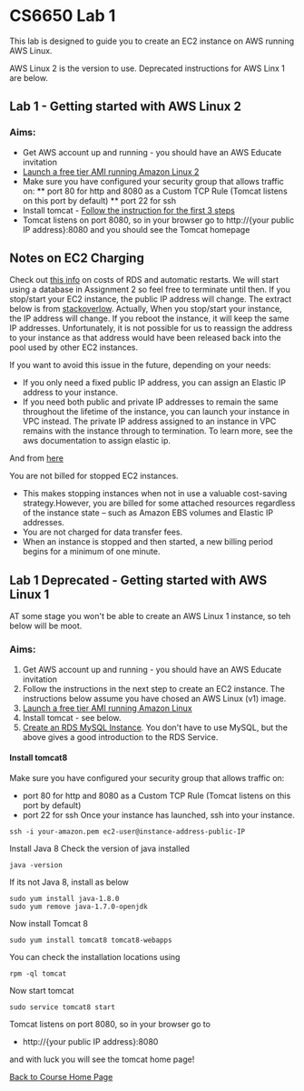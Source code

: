 # CS6650 Lab 1  

This lab is designed to guide you to create an EC2 instance on AWS running AWS Linux.

AWS Linux 2 is the version to use. Deprecated instructions for AWS Linx 1 are below.

## Lab 1 - Getting started with AWS Linux 2
### Aims: 
* Get AWS account up and running - you should have an AWS Educate invitation
* [Launch a free tier AMI running Amazon Linux 2](https://docs.aws.amazon.com/AWSEC2/latest/UserGuide/EC2_GetStarted.html)
* Make sure you have configured your security group that allows traffic on:
** port 80 for http and 8080 as a Custom TCP Rule (Tomcat listens on this port by default)
** port 22 for ssh
* Install tomcat - [Follow the instruction for the first 3 steps](https://techviewleo.com/install-tomcat-on-amazon-linux/)
* Tomcat listens on port 8080, so in your browser go to http://{your public IP address}:8080 and you should see the Tomcat homepage
 

## Notes on EC2 Charging
Check out [this info](https://aws.amazon.com/about-aws/whats-new/2017/06/amazon-rds-supports-stopping-and-starting-of-database-instances/) on costs of RDS and automatic restarts. We will start using a database in Assignment 2 so feel free to terminate until then.
If you stop/start your EC2 instance, the public IP address will change. The extract below is from [stackoverlow](https://stackoverflow.com/questions/55414302/an-ip-address-of-ec2-instance-gets-changed-after-the-restart#:~:text=5%20Answers&text=Actually%2C%20When%20you%20stop%2Fstart,used%20by%20other%20EC2%20instances).
Actually, When you stop/start your instance, the IP address will change. If you reboot the instance, it will keep the same IP addresses. Unfortunately, it is not possible for us to reassign the address to your instance as that address would have been released back into the pool used by other EC2 instances.

If you want to avoid this issue in the future, depending on your needs:

* If you only need a fixed public IP address, you can assign an Elastic IP address to your instance.
* If you need both public and private IP addresses to remain the same throughout the lifetime of the instance, you can launch your instance in VPC instead. The private IP address assigned to an instance in VPC remains with the instance through to termination.
To learn more, see the aws documentation to assign elastic ip.

And from [here](https://www.parkmycloud.com/ec2-stop-vs-terminate/)

You are not billed for stopped EC2 instances. 
* This makes stopping instances when not in use a valuable cost-saving strategy.However, you are billed for some attached resources regardless of the instance state – such as Amazon EBS volumes and Elastic IP addresses. 
* You are not charged for data transfer fees. 
* When an instance is stopped and then started, a new billing period begins for a minimum of one minute.


## Lab 1 Deprecated - Getting started with AWS Linux 1
AT some stage you won't be able to create an AWS Linux 1 instance, so teh below will be moot.
### Aims: 
1. Get AWS account up and running - you should have an AWS Educate invitation
1. Follow the instructions in the next step to create an EC2 instance. The instructions below assume you have chosed an AWS Linux (v1) image. 
1. [Launch a free tier AMI running Amazon Linux](https://docs.aws.amazon.com/AWSEC2/latest/UserGuide/EC2_GetStarted.html)
1. Install tomcat - see below.
1. [Create an RDS MySQL Instance](https://aws.amazon.com/getting-started/tutorials/create-mysql-db/). You don't have to use MySQL, but the above gives a good introduction to the RDS Service. 

#### Install tomcat8
Make sure you have configured your security group that allows traffic on:

* port 80 for http and 8080 as a Custom TCP Rule (Tomcat listens on this port by default)
* port 22 for ssh
Once your instance has launched, ssh into your instance.
~~~
ssh -i your-amazon.pem ec2-user@instance-address-public-IP
~~~
Install Java 8
Check the version of java installed 
~~~
java -version
~~~
If its not Java 8, install as below
~~~
sudo yum install java-1.8.0
sudo yum remove java-1.7.0-openjdk
~~~
Now install Tomcat 8
~~~
sudo yum install tomcat8 tomcat8-webapps
~~~
You can check the installation locations using
~~~
rpm -ql tomcat
~~~
Now start tomcat
~~~
sudo service tomcat8 start
~~~
Tomcat listens on port 8080, so in your browser go to 
* http://{your public IP address}:8080

and with luck you will see the tomcat home page!

[Back to Course Home Page](https://gortonator.github.io/bsds-6650/)
